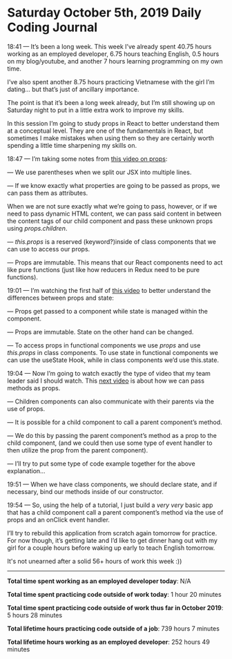 # Saturday October 5th, 2019 Daily Coding Journal


18:41 — It’s been a long week. This week I’ve already spent 40.75 hours working as an employed developer, 6.75 hours teaching English, 0.5 hours on my blog/youtube, and another 7 hours learning programming on my own time. 

I’ve also spent another 8.75 hours practicing Vietnamese with the girl I’m dating… but that’s just of ancillary importance.

The point is that it’s been a long week already, but I’m still showing up on Saturday night to put in a little extra work to improve my skills.

In this session I’m going to study props in React to better understand them at a conceptual level. They are one of the fundamentals in React, but sometimes I make mistakes when using them so they are certainly worth spending a little time sharpening my skills on.

18:47 — I’m taking some notes from [this video on props](https://www.youtube.com/watch?v=m7OWXtbiXX8):

— We use parentheses when we split our JSX into multiple lines.

— If we know exactly what properties are going to be passed as props, we can pass them as attributes.

When we are not sure exactly what we’re going to pass, however, or if we need to pass dynamic HTML content, we can pass said content in between the content tags of our child component and pass these unknown props using *props.children*.

— *this.props* is a reserved (keyword?)inside of class components that we can use to access our props.

— Props are immutable. This means that our React components need to act like pure functions (just like how reducers in Redux need to be pure functions).

19:01 — I’m watching the first half of [this video](https://www.youtube.com/watch?v=4ORZ1GmjaMc) to better understand the differences between props and state:

— Props get passed to a component while state is managed within the component.

— Props are immutable. State on the other hand can be changed.

— To access props in functional components we use *props* and use *this.props* in class components. To use state in functional components we can use the useState Hook, while in class components we’d use this.state.

19:04 — Now I’m going to watch exactly the type of video that my team leader said I should watch. This [next video](https://www.youtube.com/watch?v=QpfyjwhY9kg) is about how we can pass methods as props.

— Children components can also communicate with their parents via the use of props.

— It is possible for a child component to call a parent component’s method. 

— We do this by passing the parent component’s method as a prop to the child component, (and we could then use some type of event handler to then utilize the prop from the parent component).

— I’ll try to put some type of code example together for the above explanation…

19:51 — When we have class components, we should declare state, and if necessary, bind our methods inside of our constructor.

19:54 — So, using the help of a tutorial, I just build a *very* *very* basic app that has a child component call a parent component’s method via the use of props and an onClick event handler.

I’ll try to rebuild this application from scratch again tomorrow for practice. For now though, it’s getting late and I’d like to get dinner hang out with my girl for a couple hours before waking up early to teach English tomorrow.

It's not unearned after a solid 56+ hours of work this week :))

___
**Total time spent working as an employed developer today**: N/A

**Total time spent practicing code outside of work today**: 1 hour 20 minutes

**Total time spent practicing code outside of work thus far in October 2019**: 5 hours 28 minutes

**Total lifetime hours practicing code outside of a job**: 739 hours 7 minutes

**Total lifetime hours working as an employed developer**: 252 hours 49 minutes











































